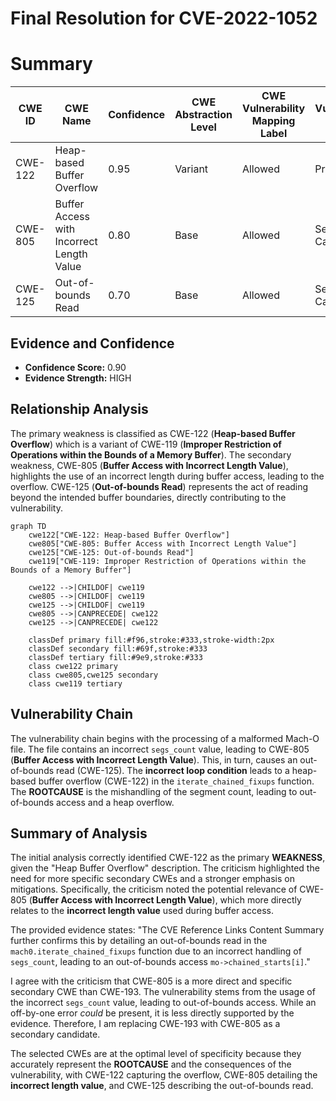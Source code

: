 # Final Resolution for CVE-2022-1052

# Summary
| CWE ID | CWE Name | Confidence | CWE Abstraction Level | CWE Vulnerability Mapping Label | CWE-Vulnerability Mapping Notes |
|---|---|---|---|---|---|
| CWE-122 | Heap-based Buffer Overflow | 0.95 | Variant | Allowed | Primary CWE |
| CWE-805 | Buffer Access with Incorrect Length Value | 0.80 | Base | Allowed | Secondary Candidate |
| CWE-125 | Out-of-bounds Read | 0.70 | Base | Allowed | Secondary Candidate |

## Evidence and Confidence

*   **Confidence Score:** 0.90
*   **Evidence Strength:** HIGH

## Relationship Analysis
The primary weakness is classified as CWE-122 (**Heap-based Buffer Overflow**) which is a variant of CWE-119 (**Improper Restriction of Operations within the Bounds of a Memory Buffer**). The secondary weakness, CWE-805 (**Buffer Access with Incorrect Length Value**), highlights the use of an incorrect length during buffer access, leading to the overflow. CWE-125 (**Out-of-bounds Read**) represents the act of reading beyond the intended buffer boundaries, directly contributing to the vulnerability.

```mermaid
graph TD
    cwe122["CWE-122: Heap-based Buffer Overflow"]
    cwe805["CWE-805: Buffer Access with Incorrect Length Value"]
    cwe125["CWE-125: Out-of-bounds Read"]
    cwe119["CWE-119: Improper Restriction of Operations within the Bounds of a Memory Buffer"]

    cwe122 -->|CHILDOF| cwe119
    cwe805 -->|CHILDOF| cwe119
    cwe125 -->|CHILDOF| cwe119
    cwe805 -->|CANPRECEDE| cwe122
    cwe125 -->|CANPRECEDE| cwe122

    classDef primary fill:#f96,stroke:#333,stroke-width:2px
    classDef secondary fill:#69f,stroke:#333
    classDef tertiary fill:#9e9,stroke:#333
    class cwe122 primary
    class cwe805,cwe125 secondary
    class cwe119 tertiary
```

## Vulnerability Chain
The vulnerability chain begins with the processing of a malformed Mach-O file. The file contains an incorrect `segs_count` value, leading to CWE-805 (**Buffer Access with Incorrect Length Value**). This, in turn, causes an out-of-bounds read (CWE-125). The **incorrect loop condition** leads to a heap-based buffer overflow (CWE-122) in the `iterate_chained_fixups` function. The **ROOTCAUSE** is the mishandling of the segment count, leading to out-of-bounds access and a heap overflow.

## Summary of Analysis
The initial analysis correctly identified CWE-122 as the primary **WEAKNESS**, given the "Heap Buffer Overflow" description. The criticism highlighted the need for more specific secondary CWEs and a stronger emphasis on mitigations. Specifically, the criticism noted the potential relevance of CWE-805 (**Buffer Access with Incorrect Length Value**), which more directly relates to the **incorrect length value** used during buffer access.

The provided evidence states: "The CVE Reference Links Content Summary further confirms this by detailing an out-of-bounds read in the `mach0.iterate_chained_fixups` function due to an incorrect handling of `segs_count`, leading to an out-of-bounds access `mo->chained_starts[i]`."

I agree with the criticism that CWE-805 is a more direct and specific secondary CWE than CWE-193. The vulnerability stems from the usage of the incorrect `segs_count` value, leading to out-of-bounds access. While an off-by-one error *could* be present, it is less directly supported by the evidence. Therefore, I am replacing CWE-193 with CWE-805 as a secondary candidate.

The selected CWEs are at the optimal level of specificity because they accurately represent the **ROOTCAUSE** and the consequences of the vulnerability, with CWE-122 capturing the overflow, CWE-805 detailing the **incorrect length value**, and CWE-125 describing the out-of-bounds read.